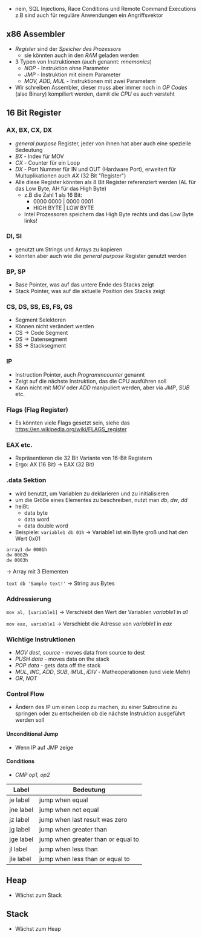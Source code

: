 - nein, SQL Injections, Race Conditions und Remote Command Executions z.B sind auch für reguläre Anwendungen ein Angriffsvektor

## x86 Assembler
- *Register* sind der *Speicher des Prozessors*
	- sie könnten auch in den *RAM* geladen werden
- 3 Typen von Instruktionen (auch genannt: *mnemonics*)
	- *NOP* - Instruktion ohne Parameter
	- *JMP* - Instruktion mit einem Parameter
	- *MOV, ADD, MUL* - Instruktionen mit zwei Parametern
- Wir schreiben Assembler, dieser muss aber immer noch in *OP Codes* (also Binary) kompiliert werden, damit die *CPU* es auch versteht

## 16 Bit Register
### AX, BX, CX, DX
- *general purpose* Register, jeder von ihnen hat aber auch eine spezielle Bedeutung
- *BX* - Index für MOV
- *CX* - Counter für ein Loop
- *DX* - Port Nummer für IN und OUT (Hardware Port), erweitert für Multuplikationen auch *AX* (32 Bit "Register")
- Alle diese Register könnten als 8 Bit Register referenziert werden (AL für das Low Byte, AH für das High Byte)
	- z.B die Zahl 1 als 16 Bit:
		- 0000 0000 |                     0000 0001
		- HIGH BYTE |                    LOW BYTE
	- Intel Prozessoren speichern das High Byte rechts und das Low Byte links!

### DI, SI
- genutzt um Strings und Arrays zu kopieren
- könnten aber auch wie die *general purpose* Register genutzt werden

### BP, SP
- Base Pointer, was auf das untere Ende des Stacks zeigt
- Stack Pointer, was auf die aktuelle Position des Stacks zeigt

### CS, DS, SS, ES, FS, GS
- Segment Selektoren
- Können nicht verändert werden
- CS -> Code Segment
- DS -> Datensegment
- SS -> Stacksegment

### IP
- Instruction Pointer, auch *Programmcounter* genannt
- Zeigt auf die nächste Instruktion, das die CPU ausführen soll
- Kann nicht mit *MOV* oder *ADD* manipuliert werden, aber via *JMP*, *SUB* etc.

### Flags (Flag Register)
- Es könnten viele Flags gesetzt sein, siehe das https://en.wikipedia.org/wiki/FLAGS_register

### EAX etc.
- Repräsentieren die 32 Bit Variante von 16-Bit Registern
- Ergo: AX (16 Bit) -> EAX (32 Bit)

### .data Sektion
- wird benutzt, um Variablen zu deklarieren und zu initialisieren
- um die Größe eines Elementes zu beschreiben, nutzt man *db*, *dw*, *dd*
- heißt:
	- data byte
	- data word
	- data double word
- Beispiele:
`variable1 db 01h`
-> Variable1 ist ein Byte groß und hat den Wert 0x01

```
array1 dw 0001h
dw 0002h
dw 0003h
```
-> Array mit 3 Elementen

`text db 'Sample text!'`
-> String aus Bytes

### Addressierung
`mov al, [variable1]`
-> Verschiebt den Wert der Variablen *variable1* in *a1*

`mov eax, variable1`
-> Verschiebt die Adresse von *variable1* in *eax*

### Wichtige Instruktionen
- *MOV dest, source* - moves data from source to dest
- *PUSH data* - moves data on the stack
- *POP data* - gets data off the stack
- *MUL*, *INC*, *ADD*, *SUB*, *iMUL*, *iDIV* - Matheoperationen (und viele Mehr)
- *OR*, *NOT*

### Control Flow
- Ändern des IP um einen Loop zu machen, zu einer Subroutine zu springen oder zu entscheiden ob die nächste Instruktion ausgeführt werden soll

#### Unconditional Jump
- Wenn IP auf JMP zeige

#### Conditions
- *CMP op1, op2*

| Label     | Bedeutung                          | 
| --------- | ---------------------------------- |
| je label  | jump when equal                    |
| jne label | jump when not equal                |
| jz label  | jump when last result was zero     |
| jg label  | jump when greater than             |
| jge label | jump when greater than or equal to |
| jl label  | jump when less than                |
| jle label | jump when less than or equal to    |

## Heap
- Wächst zum Stack

## Stack
- Wächst zum Heap